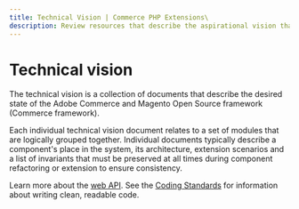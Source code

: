 ```yaml
---
title: Technical Vision | Commerce PHP Extensions\
description: Review resources that describe the aspirational vision that guides development of the Commerce framework.
---
```


# Technical vision

The technical vision is a collection of documents that describe the desired state of the Adobe Commerce and Magento Open Source framework (Commerce framework).

Each individual technical vision document relates to a set of modules that are logically grouped together. Individual documents typically describe a component's place in the system, its architecture, extension scenarios and a list of invariants that must be preserved at all times during component refactoring or extension to ensure consistency.

Learn more about the [web API](https://developer.adobe.com/commerce/webapi/get-started/).
See the [Coding Standards](../coding-standards.md) for information about writing clean, readable code.
